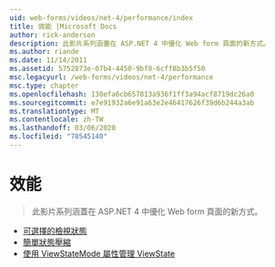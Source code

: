 ```yaml
---
uid: web-forms/videos/net-4/performance/index
title: 效能 |Microsoft Docs
author: rick-anderson
description: 此影片系列涵蓋在 ASP.NET 4 中優化 Web form 頁面的新方式。
ms.author: riande
ms.date: 11/14/2011
ms.assetid: 5752873e-07b4-4450-9bf8-6cff8b3b5f50
msc.legacyurl: /web-forms/videos/net-4/performance
msc.type: chapter
ms.openlocfilehash: 130efa6cb657813a936f1ff3a94acf8719dc26a0
ms.sourcegitcommit: e7e91932a6e91a63e2e46417626f39d6b244a3ab
ms.translationtype: MT
ms.contentlocale: zh-TW
ms.lasthandoff: 03/06/2020
ms.locfileid: "78545140"
---
```

# <a name="performance"></a>效能

> 此影片系列涵蓋在 ASP.NET 4 中優化 Web form 頁面的新方式。

- [可選擇的檢視狀態](aspnet-4-quick-hit-selective-view-state.md)
- [簡單狀態壓縮](aspnet-4-quick-hit-easy-state-compression.md)
- [使用 ViewStateMode 屬性管理 ViewState](how-do-i-use-the-viewstatemode-property-for-managing-viewstate.md)
